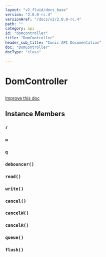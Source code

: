 ```yaml
---
layout: "v2_fluid/docs_base"
version: "2.0.0-rc.4"
versionHref: "/docs/v2/2.0.0-rc.4"
path: ""
category: api
id: "domcontroller"
title: "DomController"
header_sub_title: "Ionic API Documentation"
doc: "DomController"
docType: "class"

---
```










<h1 class="api-title">
<a class="anchor" name="dom-controller" href="#dom-controller"></a>

DomController





</h1>

<a class="improve-v2-docs" href="http://github.com/driftyco/ionic/edit/master//src/util/dom-controller.ts#L48">
Improve this doc
</a>










<!-- @usage tag -->


<!-- @property tags -->



<!-- instance methods on the class -->

<h2><a class="anchor" name="instance-members" href="#instance-members"></a>Instance Members</h2>

<div id="r"></div>

<h3>
<a class="anchor" name="r" href="#r"></a>
<code>r</code>
  

</h3>












<div id="w"></div>

<h3>
<a class="anchor" name="w" href="#w"></a>
<code>w</code>
  

</h3>












<div id="q"></div>

<h3>
<a class="anchor" name="q" href="#q"></a>
<code>q</code>
  

</h3>












<div id="debouncer"></div>

<h3>
<a class="anchor" name="debouncer" href="#debouncer"></a>
<code>debouncer()</code>
  

</h3>












<div id="read"></div>

<h3>
<a class="anchor" name="read" href="#read"></a>
<code>read()</code>
  

</h3>












<div id="write"></div>

<h3>
<a class="anchor" name="write" href="#write"></a>
<code>write()</code>
  

</h3>












<div id="cancel"></div>

<h3>
<a class="anchor" name="cancel" href="#cancel"></a>
<code>cancel()</code>
  

</h3>












<div id="cancelW"></div>

<h3>
<a class="anchor" name="cancelW" href="#cancelW"></a>
<code>cancelW()</code>
  

</h3>












<div id="cancelR"></div>

<h3>
<a class="anchor" name="cancelR" href="#cancelR"></a>
<code>cancelR()</code>
  

</h3>












<div id="queue"></div>

<h3>
<a class="anchor" name="queue" href="#queue"></a>
<code>queue()</code>
  

</h3>












<div id="flush"></div>

<h3>
<a class="anchor" name="flush" href="#flush"></a>
<code>flush()</code>
  

</h3>















<!-- related link --><!-- end content block -->


<!-- end body block -->

